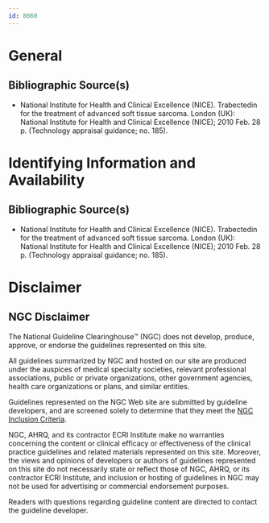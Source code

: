 ```yaml
---
id: 8060
---
```


# General

## Bibliographic Source(s)

- National Institute for Health and Clinical Excellence (NICE). Trabectedin for the treatment of advanced soft tissue sarcoma. London (UK): National Institute for Health and Clinical Excellence (NICE); 2010 Feb. 28 p. (Technology appraisal guidance; no. 185).

# Identifying Information and Availability

## Bibliographic Source(s)

- National Institute for Health and Clinical Excellence (NICE). Trabectedin for the treatment of advanced soft tissue sarcoma. London (UK): National Institute for Health and Clinical Excellence (NICE); 2010 Feb. 28 p. (Technology appraisal guidance; no. 185).

# Disclaimer

## NGC Disclaimer

The National Guideline Clearinghouse™ (NGC) does not develop, produce, approve, or endorse the guidelines represented on this site.

All guidelines summarized by NGC and hosted on our site are produced under the auspices of medical specialty societies, relevant professional associations, public or private organizations, other government agencies, health care organizations or plans, and similar entities.

Guidelines represented on the NGC Web site are submitted by guideline developers, and are screened solely to determine that they meet the [NGC Inclusion Criteria](/help-and-about/summaries/inclusion-criteria).

NGC, AHRQ, and its contractor ECRI Institute make no warranties concerning the content or clinical efficacy or effectiveness of the clinical practice guidelines and related materials represented on this site. Moreover, the views and opinions of developers or authors of guidelines represented on this site do not necessarily state or reflect those of NGC, AHRQ, or its contractor ECRI Institute, and inclusion or hosting of guidelines in NGC may not be used for advertising or commercial endorsement purposes.

Readers with questions regarding guideline content are directed to contact the guideline developer.

